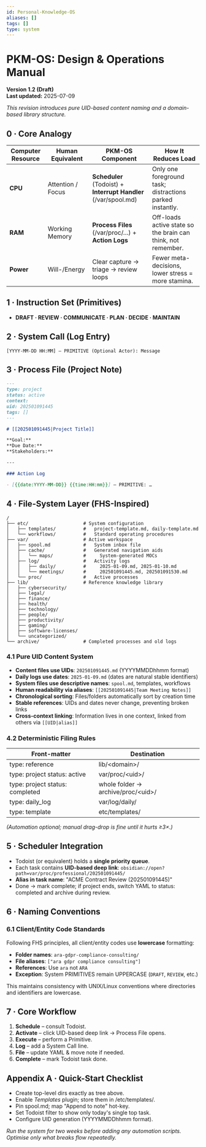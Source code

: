 ```yaml
---
id: Personal-Knowledge-OS
aliases: []
tags: []
type: system
---
```


# PKM-OS: Design & Operations Manual

**Version 1.2 (Draft)**  
**Last updated:** 2025-07-09

_This revision introduces pure UID-based content naming and a domain-based library structure._

## 0 · Core Analogy

| **Computer Resource** | **Human Equivalent** | **PKM-OS Component**                                            | **How It Reduces Load**                                      |
| --------------------- | -------------------- | --------------------------------------------------------------- | ------------------------------------------------------------ |
| **CPU**               | Attention / Focus    | **Scheduler** (Todoist) + **Interrupt Handler** (/var/spool.md) | Only one foreground task; distractions parked instantly.     |
| **RAM**               | Working Memory       | **Process Files** (/var/proc/…) + **Action Logs**               | Off-loads active state so the brain can think, not remember. |
| **Power**             | Will-/Energy         | Clear capture → triage → review loops                           | Fewer meta-decisions, lower stress = more stamina.           |

## 1 · Instruction Set (Primitives)

- **DRAFT · REVIEW · COMMUNICATE · PLAN · DECIDE · MAINTAIN**

## 2 · System Call (Log Entry)

```
[YYYY-MM-DD HH:MM] – PRIMITIVE (Optional Actor): Message
```

## 3 · Process File (Project Note)

```markdown
---
type: project
status: active
context:
uid: 202501091445
tags: []
---

# [[202501091445|Project Title]]

**Goal:**
**Due Date:**
**Stakeholders:**

---

### Action Log

- [{{date:YYYY-MM-DD}} {{time:HH:mm}}] – PRIMITIVE: …
```

## 4 · File-System Layer (FHS-Inspired)

```
/
├── etc/                    # System configuration
│   ├── templates/          #   project-template.md, daily-template.md
│   └── workflows/          #   Standard operating procedures
├── var/                    # Active workspace
│   ├── spool.md            #   System inbox file
│   ├── cache/              #   Generated navigation aids
│   │   └── maps/           #     System-generated MOCs
│   ├── log/                #   Activity logs
│   │   ├── daily/          #     2025-01-09.md, 2025-01-10.md
│   │   └── meetings/       #     202501091445.md, 202501091530.md
│   └── proc/               #   Active processes
├── lib/                    # Reference knowledge library
│   ├── cybersecurity/
│   ├── legal/
│   ├── finance/
│   ├── health/
│   ├── technology/
│   ├── people/
│   ├── productivity/
│   ├── gaming/
│   ├── software-licenses/
│   └── uncategorized/
└── archive/                # Completed processes and old logs
```

### 4.1 Pure UID Content System

- **Content files use UIDs**: `202501091445.md` (YYYYMMDDhhmm format)
- **Daily logs use dates**: `2025-01-09.md` (dates are natural stable identifiers)
- **System files use descriptive names**: `spool.md`, templates, workflows
- **Human readability via aliases**: `[[202501091445|Team Meeting Notes]]`
- **Chronological sorting**: Files/folders automatically sort by creation time
- **Stable references**: UIDs and dates never change, preventing broken links
- **Cross-context linking**: Information lives in one context, linked from others via `[[UID|alias]]`

### 4.2 Deterministic Filing Rules

| **Front-matter**                | **Destination**                                |
| ------------------------------- | ---------------------------------------------- |
| type: reference                 | lib/\<domain>/                                 |
| type: project status: active    | var/proc/\<uid>/                                |
| type: project status: completed | whole folder → archive/proc/\<uid>/            |
| type: daily_log                 | var/log/daily/                                 |
| type: template                  | etc/templates/                                 |

_(Automation optional; manual drag-drop is fine until it hurts ≥3×.)_

## 5 · Scheduler Integration

- Todoist (or equivalent) holds a **single priority queue**.
- Each task contains **UID-based deep link**: `obsidian://open?path=var/proc/professional/202501091445/`
- **Alias in task name**: "ACME Contract Review (202501091445)"
- Done → mark complete; if project ends, switch YAML to status: completed and archive during review.

## 6 · Naming Conventions

### 6.1 Client/Entity Code Standards

Following FHS principles, all client/entity codes use **lowercase** formatting:

- **Folder names**: `ara-gdpr-compliance-consulting/`
- **File aliases**: `["ara gdpr compliance consulting"]`
- **References**: Use `ara` not `ARA`
- **Exception**: System PRIMITIVES remain UPPERCASE (`DRAFT`, `REVIEW`, etc.)

This maintains consistency with UNIX/Linux conventions where directories and identifiers are lowercase.

## 7 · Core Workflow

1. **Schedule** – consult Todoist.
2. **Activate** – click UID-based deep link → Process File opens.
3. **Execute** – perform a Primitive.
4. **Log** – add a System Call line.
5. **File** – update YAML & move note if needed.
6. **Complete** – mark Todoist task done.

## Appendix A · Quick-Start Checklist

- Create top-level dirs exactly as tree above.
- Enable _Templates_ plugin; store them in /etc/templates/.
- Pin spool.md; map "Append to note" hot-key.
- Set Todoist filter to show only today's single top task.
- Configure UID generation (YYYYMMDDhhmm format).

_Run the system for two weeks before adding any automation scripts. Optimise only what breaks flow repeatedly._
